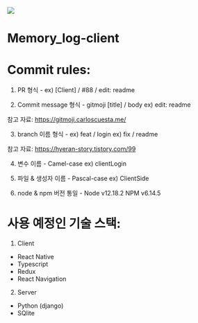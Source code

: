 ![](https://img.shields.io/badge/Memory.log-Mobile-black?style=for-the-badge)

# Memory_log-client

# Commit rules:

1. PR 형식 - 
  ex) [Client] / #88 /  edit: readme
  
2. Commit message 형식 - gitmoji
  [title] / body
  ex) edit: readme
  
  참고 자료: https://gitmoji.carloscuesta.me/

3. branch 이름 형식 -
  ex) feat / login
  ex) fix / readme

  참고 자료: https://hyeran-story.tistory.com/99

4. 변수 이름 -
  Camel-case
  ex) clientLogin

5. 파일 & 생성자 이름 -
  Pascal-case
  ex) ClientSide
  
6. node & npm 버전 통일 -
  Node v12.18.2
  NPM v6.14.5
  

# 사용 예정인 기술 스택:

1. Client
  - React Native
  - Typescript
  - Redux
  - React Navigation

2. Server
  - Python (django)
  - SQlite
